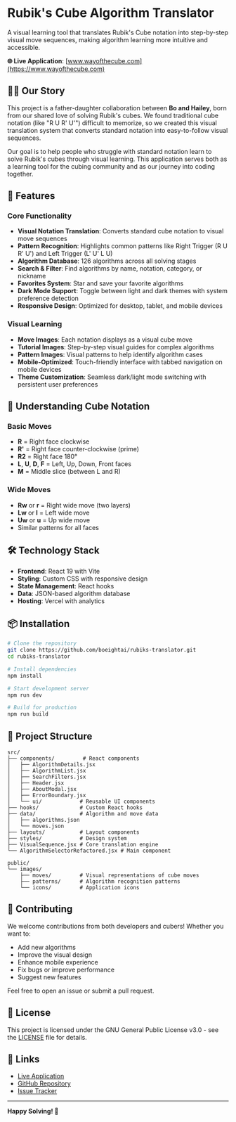 # Rubik's Cube Algorithm Translator

A visual learning tool that translates Rubik's Cube notation into step-by-step visual move sequences, making algorithm learning more intuitive and accessible.

**🌐 Live Application**: [www.wayofthecube.com](https://www.wayofthecube.com)

## 👨‍👧 Our Story

This project is a father-daughter collaboration between **Bo and Hailey**, born from our shared love of solving Rubik's cubes. We found traditional cube notation (like "R U R' U'") difficult to memorize, so we created this visual translation system that converts standard notation into easy-to-follow visual sequences.

Our goal is to help people who struggle with standard notation learn to solve Rubik's cubes through visual learning. This application serves both as a learning tool for the cubing community and as our journey into coding together.

## 🚀 Features

### Core Functionality
- **Visual Notation Translation**: Converts standard cube notation to visual move sequences
- **Pattern Recognition**: Highlights common patterns like Right Trigger (R U R' U') and Left Trigger (L' U' L U)
- **Algorithm Database**: 126 algorithms across all solving stages
- **Search & Filter**: Find algorithms by name, notation, category, or nickname
- **Favorites System**: Star and save your favorite algorithms
- **Dark Mode Support**: Toggle between light and dark themes with system preference detection
- **Responsive Design**: Optimized for desktop, tablet, and mobile devices

### Visual Learning
- **Move Images**: Each notation displays as a visual cube move
- **Tutorial Images**: Step-by-step visual guides for complex algorithms
- **Pattern Images**: Visual patterns to help identify algorithm cases
- **Mobile-Optimized**: Touch-friendly interface with tabbed navigation on mobile devices
- **Theme Customization**: Seamless dark/light mode switching with persistent user preferences

## 🧩 Understanding Cube Notation

### Basic Moves
- **R** = Right face clockwise
- **R'** = Right face counter-clockwise (prime)
- **R2** = Right face 180°
- **L**, **U**, **D**, **F** = Left, Up, Down, Front faces
- **M** = Middle slice (between L and R)

### Wide Moves
- **Rw** or **r** = Right wide move (two layers)
- **Lw** or **l** = Left wide move
- **Uw** or **u** = Up wide move
- Similar patterns for all faces

## 🛠️ Technology Stack

- **Frontend**: React 19 with Vite
- **Styling**: Custom CSS with responsive design
- **State Management**: React hooks
- **Data**: JSON-based algorithm database
- **Hosting**: Vercel with analytics

## 📦 Installation

```bash
# Clone the repository
git clone https://github.com/boeightai/rubiks-translator.git
cd rubiks-translator

# Install dependencies
npm install

# Start development server
npm run dev

# Build for production
npm run build
```

## 📁 Project Structure

```
src/
├── components/         # React components
│   ├── AlgorithmDetails.jsx
│   ├── AlgorithmList.jsx
│   ├── SearchFilters.jsx
│   ├── Header.jsx
│   ├── AboutModal.jsx
│   ├── ErrorBoundary.jsx
│   └── ui/            # Reusable UI components
├── hooks/             # Custom React hooks
├── data/              # Algorithm and move data
│   ├── algorithms.json
│   └── moves.json
├── layouts/           # Layout components
├── styles/            # Design system
├── VisualSequence.jsx # Core translation engine
└── AlgorithmSelectorRefactored.jsx # Main component

public/
└── images/
    ├── moves/         # Visual representations of cube moves
    ├── patterns/      # Algorithm recognition patterns
    └── icons/         # Application icons
```

## 🤝 Contributing

We welcome contributions from both developers and cubers! Whether you want to:
- Add new algorithms
- Improve the visual design
- Enhance mobile experience
- Fix bugs or improve performance
- Suggest new features

Feel free to open an issue or submit a pull request.

## 📄 License

This project is licensed under the GNU General Public License v3.0 - see the [LICENSE](LICENSE) file for details.

## 🔗 Links

- [Live Application](https://www.wayofthecube.com)
- [GitHub Repository](https://github.com/boeightai/rubiks-translator)
- [Issue Tracker](https://github.com/boeightai/rubiks-translator/issues)

---

**Happy Solving! 🧩**